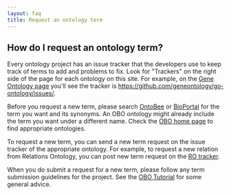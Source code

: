```yaml
---
layout: faq
title: Request an ontology term
---
```


## How do I request an ontology term?

Every ontology project has an issue tracker that the developers use to keep track of terms to add and problems to fix. Look for "Trackers" on the right side of the page for each ontology on this site. For example, on the [Gene Ontology page](http://obofoundry.org/ontology/go.html) you'll see the tracker is <https://github.com/geneontology/go-ontology/issues/>. 

Before you request a new term, please search [OntoBee](http://www.ontobee.org) or [BioPortal](http://bioportal.bioontology.org) for the term you want and its synonyms. An OBO ontology might already include the term you want under a different name. Check the [OBO home page](http://obofoundry.org) to find appropriate ontologies. 

To request a new term, you can send a new term request on the issue tracker of the appropriate ontology. For example, to request a new relation from Relations Ontology, you can post new term request on the [RO tracker](https://github.com/oborel/obo-relations/issues).

When you do submit a request for a new term, please follow any term submission guidelines for the project. See the [OBO Tutorial](https://github.com/jamesaoverton/obo-tutorial/blob/master/docs/ontology-development.md#filing-effective-term-requests-and-bug-reports) for some general advice.


